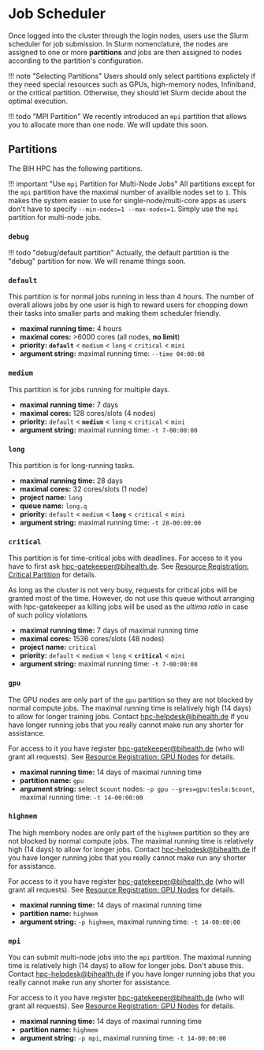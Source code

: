 # Job Scheduler

Once logged into the cluster through the login nodes, users use the Slurm scheduler for job submission.
In Slurm nomenclature, the nodes are assigned to one or more **partitions** and jobs are then assigned to nodes according to the partition's configuration.

!!! note "Selecting Partitions"
    Users should only select partitions explictely if they need special resources such as GPUs, high-memory nodes, Infiniband, or the critical partition.
    Otherwise, they should let Slurm decide about the optimal execution.

!!! todo "MPI Partition"
    We recently introduced an `mpi` partition that allows you to allocate more than one node.
    We will update this soon.

## Partitions

The BIH HPC has the following partitions.

!!! important "Use `mpi` Partition for Multi-Node Jobs"
    All partitions except for the `mpi` partition have the maximal number of availble nodes set to `1`.
    This makes the system easier to use for single-node/multi-core apps as users don't have to specify `--min-nodes=1 --max-nodes=1`.
    Simply use the `mpi` partition for multi-node jobs.

### `debug`

!!! todo "debug/default partition"
    Actually, the default partition is the "debug" partition for now.
    We will rename things soon.

### `default`

This partition is for normal jobs running in less than 4 hours.
The number of overall allows jobs by one user is high to reward users for chopping down their tasks into smaller parts and making them scheduler friendly.

* **maximal running time:** 4 hours
* **maximal cores:** >6000 cores (all nodes, **no limit**)
* **priority:** **`default`** < `medium` < `long` < `critical` < `mini`
* **argument string:** maximal running time: `--time 04:00:00`

### `medium`

This partition is for jobs running for multiple days.

* **maximal running time:** 7 days
* **maximal cores:** 128 cores/slots (4 nodes)
* **priority:** `default` < **`medium`** < `long` < `critical` < `mini`
* **argument string:** maximal running time: `-t 7-00:00:00`

### `long`

This partition is for long-running tasks.

* **maximal running time:** 28 days
* **maximal cores:** 32 cores/slots (1 node)
* **project name:** `long`
* **queue name:** `long.q`
* **priority:** `default` < `medium` < **`long`** < `critical` < `mini`
* **argument string:** maximal running time: `-t 28-00:00:00`

### `critical`

This partition is for time-critical jobs with deadlines.
For access to it you have to first ask [hpc-gatekeeper@bihealth.de](mailto:hpc-gatekeeper@bihealth.de).
See [Resource Registration: Critical Partition](../admin/resource-registration.md#critical-partition) for details.

As long as the cluster is not very busy, requests for critical jobs will be granted most of the time.
However, do not use this queue without arranging with hpc-gatekeeper as killing jobs will be used as the *ultima ratio* in case of such policy violations.

* **maximal running time:** 7 days of maximal running time
* **maximal cores:** 1536 cores/slots (48 nodes)
* **project name:** `critical`
* **priority:** `default` < `medium` < `long` < **`critical`** < `mini`
* **argument string:** maximal running time: `-t 7-00:00:00`

### `gpu`

The GPU nodes are only part of the `gpu` partition so they are not blocked by normal compute jobs.
The maximal running time is relatively high (14 days) to allow for longer training jobs.
Contact hpc-helpdesk@bihealth.de if you have longer running jobs that you really cannot make run any shorter for assistance.

For access to it you have register [hpc-gatekeeper@bihealth.de](mailto:hpc-gatekeeper@bihealth.de) (who will grant all requests).
See [Resource Registration: GPU Nodes](../admin/resource-registration.md#gpu-nodes) for details.

* **maximal running time:** 14 days of maximal running time
* **partition name:** `gpu`
* **argument string:** select `$count` nodes: `-p gpu --gres=gpu:tesla:$count`, maximal running time: `-t 14-00:00:00`

### `highmem`

The high membory nodes are only part of the `highmem` partition so they are not blocked by normal compute jobs.
The maximal running time is relatively high (14 days) to allow for longer jobs.
Contact hpc-helpdesk@bihealth.de if you have longer running jobs that you really cannot make run any shorter for assistance.

For access to it you have register [hpc-gatekeeper@bihealth.de](mailto:hpc-gatekeeper@bihealth.de) (who will grant all requests).
See [Resource Registration: GPU Nodes](../admin/resource-registration.md#high-memory-nodes) for details.

* **maximal running time:** 14 days of maximal running time
* **partition name:** `highmem`
* **argument string:** `-p highmem`, maximal running time: `-t 14-00:00:00`

### `mpi`

You can submit multi-node jobs into the `mpi` partition.
The maximal running time is relatively high (14 days) to allow for longer jobs.
Don't abuse this.
Contact hpc-helpdesk@bihealth.de if you have longer running jobs that you really cannot make run any shorter for assistance.

For access to it you have register [hpc-gatekeeper@bihealth.de](mailto:hpc-gatekeeper@bihealth.de) (who will grant all requests).
See [Resource Registration: GPU Nodes](../admin/resource-registration.md#high-memory-nodes) for details.

* **maximal running time:** 14 days of maximal running time
* **partition name:** `highmem`
* **argument string:** `-p mpi`, maximal running time: `-t 14-00:00:00`
